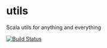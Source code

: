 # utils
Scala utils for anything and everything

[![Build Status](https://snap-ci.com/ind9/utils/branch/master/build_image)](https://snap-ci.com/ind9/utils/branch/master)

